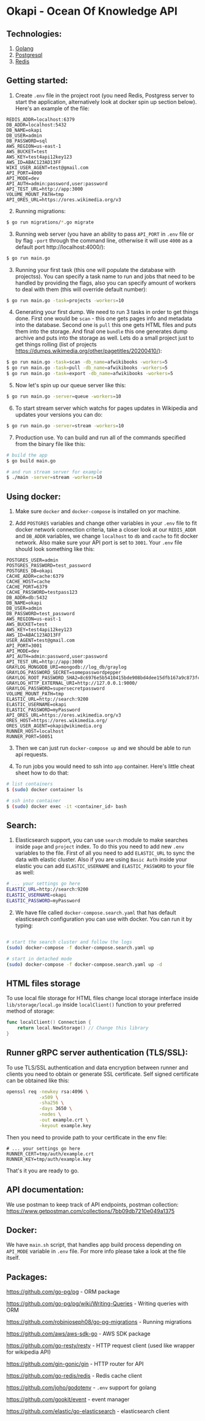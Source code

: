 # Okapi - Ocean Of Knowledge API

## Technologies:

1. [Golang](https://golang.org/)
2. [Postgresql](https://www.postgresql.org/)
3. [Redis](https://redis.io/)

## Getting started:

1. Create `.env` file in the project root (you need Redis, Postgress server to start the application, alternatively look at docker spin up section below). Here's an example of the file: 
```
REDIS_ADDR=localhost:6379
DB_ADDR=localhost:5432
DB_NAME=okapi
DB_USER=admin
DB_PASSWORD=sql
AWS_REGION=us-east-1
AWS_BUCKET=test
AWS_KEY=test4api12key123
AWS_ID=ABAC123AD13FF
WIKI_USER_AGENT=test@gmail.com
API_PORT=4000
API_MODE=dev
API_AUTH=admin:password,user:password
API_TEST_URL=http://app:3000
VOLUME_MOUNT_PATH=tmp
API_ORES_URL=https://ores.wikimedia.org/v3
```
2. Running migrations:

```bash
$ go run migrations/*.go migrate
```

3. Running web server (you have an ability to pass `API_PORT` in `.env` file or by flag `-port` through the command line, otherwise it will use `4000` as a default port http://localhost:4000/):
```bash
$ go run main.go
```

3. Running your first task (this one will populate the database with projectss). You can specify a task name to run and jobs that need to be handled by providing the flags, also you can specify amount of workers to deal with them (this will override default number):
```bash
$ go run main.go -task=projects -workers=10
```

4. Generating your first dump. We need to run 3 tasks in order to get things done. First one would be `scan` - this one gets pages info and metadata into the database. Second one is `pull` this one gets HTML files and puts them into the storage. And final one `bundle` this one generates dump archive and puts into the storage as well. Lets do a small project just to get things rolling (list of projects https://dumps.wikimedia.org/other/pagetitles/20200410/):
```bash
$ go run main.go -task=scan -db_name=afwikibooks -workers=5
$ go run main.go -task=pull -db_name=afwikibooks -workers=5
$ go run main.go -task=export -db_name=afwikibooks -workers=5
```

5. Now let's spin up our queue server like this:
```bash
$ go run main.go -server=queue -workers=10
```

6. To start stream server which watchs for pages updates in Wikipedia and updates your versions you can do:
```bash
$ go run main.go -server=stream -workers=10
```

7. Production use. Yo can build and run all of the commands specified from the binary file like this:
```bash
# build the app
$ go build main.go

# and run stream server for example
$ ./main -server=stream -workers=10
```



## Using docker: 

1. Make sure `docker` and `docker-compose` is installed on yor machine.

2. Add `POSTGRES` variables and change other variables in your `.env` file to fit docker network connection criteria, take a closer look at our `REDIS_ADDR` and `DB_ADDR` variables, we change `localhost` to `db` and `cache` to fit docker network. Also make sure your API port is set to `3001`.  Your `.env` file should look something like this:

```
POSTGRES_USER=admin
POSTGRES_PASSWORD=test_password
POSTGRES_DB=okapi
CACHE_ADDR=cache:6379
CACHE_HOST=cache
CACHE_PORT=6379
CACHE_PASSWORD=testpass123
DB_ADDR=db:5432
DB_NAME=okapi
DB_USER=admin
DB_PASSWORD=test_password
AWS_REGION=us-east-1
AWS_BUCKET=test
AWS_KEY=test4api12key123
AWS_ID=ABAC123AD13FF
USER_AGENT=test@gmail.com
API_PORT=3001
API_MODE=dev
API_AUTH=admin:password,user:password
API_TEST_URL=http://app:3000
GRAYLOG_MONGODB_URI=mongodb://log_db/graylog
GRAYLOG_PASSWORD_SECRET=somepasswordpepper
GRAYLOG_ROOT_PASSWORD_SHA2=8c6976e5b5410415bde908bd4dee15dfb167a9c873fc4bb8a81f6f2ab448a918
GRAYLOG_HTTP_EXTERNAL_URI=http://127.0.0.1:9000/
GRAYLOG_PASSWORD=supersecretpassword
VOLUME_MOUNT_PATH=tmp
ELASTIC_URL=http://search:9200
ELASTIC_USERNAME=okapi
ELASTIC_PASSWORD=myPassword
API_ORES_URL=https://ores.wikimedia.org/v3
ORES_HOST=https://ores.wikimedia.org/
ORES_USER_AGENT=okapi@wikimedia.org
RUNNER_HOST=localhost
RUNNER_PORT=50051
```

3. Then we can just run `docker-compose up` and we should be able to run api requests.

4. To run jobs you would need to ssh into `app` container. Here's little cheat sheet how to do that:
```bash
# list containers
$ (sudo) docker container ls

# ssh into container
$ (sudo) docker exec -it <container_id> bash

```

## Search:

1. Elasticsearch support, you can use `search` module to make searches inside `page` and `project` index. To do this you need to add new `.env` variables to the file. First of all you need to add `ELASTIC_URL` to sync the data with elastic cluster. Also if you are using `Basic Auth` inside your elastic you can add `ELASTIC_USERNAME` and `ELASTIC_PASSWORD` to your file as well:
```bash
# ... your settings go here
ELASTIC_URL=http://search:9200
ELASTIC_USERNAME=okapi
ELASTIC_PASSWORD=myPassword
```

2. We have file called `docker-compose.search.yaml` that has default elasticsearch configuration you can use with docker. You can run it by typing:
```bash

# start the search cluster and follow the logs
(sudo) docker-compose -f docker-compose.search.yaml up

# start in detached mode
(sudo) docker-compose -f docker-compose.search.yaml up -d
```

## HTML files storage
To use local file storage for HTML files change local storage interface inside `lib/storage/local.go` inside `localClient()` function to your preferred method of storage:

```go
func localClient() Connection {
	return local.NewStorage() // Change this library
}
```

## Runner gRPC server authentication (TLS/SSL):
To use TLS/SSL authentication and data encryption between runner and clients you need to obtain or generate SSL certificate. Self signed certificate can be obtained like this:
```bash 
openssl req -newkey rsa:4096 \
            -x509 \
            -sha256 \
            -days 3650 \
            -nodes \
            -out example.crt \
            -keyout example.key
```
Then you need to provide path to your certificate in the env file:
```
# ... your settings go here
RUNNER_CERT=tmp/auth/example.crt
RUNNER_KEY=tmp/auth/example.key
```
That's it you are ready to go.

## API documentation:

We use postman to keep track of API endpoints, postman collection:
https://www.getpostman.com/collections/7bb09db7210e049a1375

## Docker:
We have `main.sh` script, that handles app build process depending on `API_MODE` variable in `.env` file. For more info please take a look at the file itself.

## Packages:

https://github.com/go-pg/pg - ORM package

https://github.com/go-pg/pg/wiki/Writing-Queries - Writing queries with ORM

https://github.com/robinjoseph08/go-pg-migrations - Running migrations

https://github.com/aws/aws-sdk-go - AWS SDK package

https://github.com/go-resty/resty - HTTP request client (used like wrapper for wikipedia API)

https://github.com/gin-gonic/gin - HTTP router for API

https://github.com/go-redis/redis - Redis cache client

https://github.com/joho/godotenv - `.env` support for golang

https://github.com/gookit/event - event manager

https://github.com/elastic/go-elasticsearch - elasticsearch client 